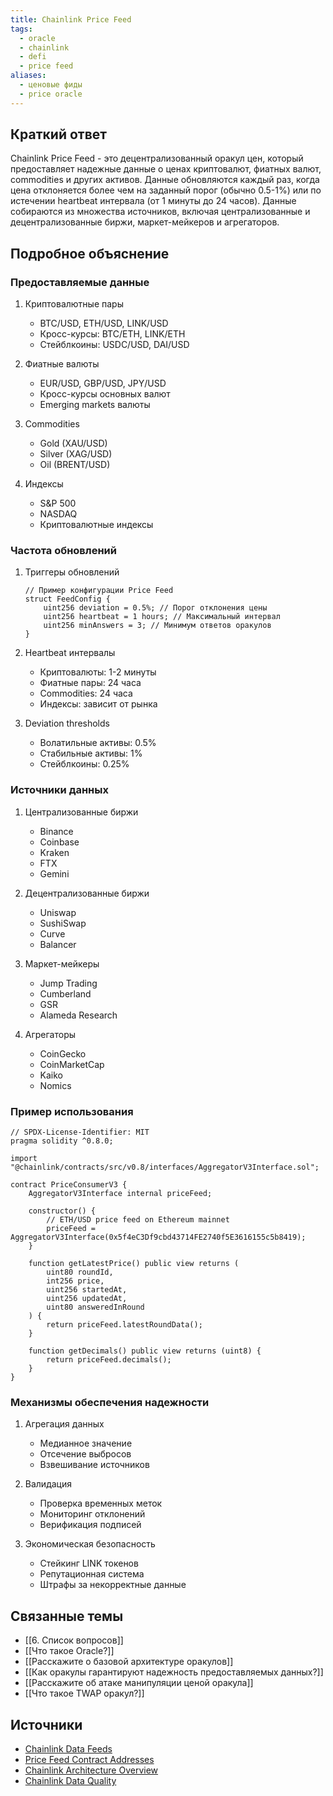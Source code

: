 ```yaml
---
title: Chainlink Price Feed
tags:
  - oracle
  - chainlink
  - defi
  - price feed
aliases:
  - ценовые фиды
  - price oracle
---
```


## Краткий ответ

Chainlink Price Feed - это децентрализованный оракул цен, который предоставляет надежные данные о ценах криптовалют, фиатных валют, commodities и других активов. Данные обновляются каждый раз, когда цена отклоняется более чем на заданный порог (обычно 0.5-1%) или по истечении heartbeat интервала (от 1 минуты до 24 часов). Данные собираются из множества источников, включая централизованные и децентрализованные биржи, маркет-мейкеров и агрегаторов.

## Подробное объяснение

### Предоставляемые данные

1. Криптовалютные пары
   - BTC/USD, ETH/USD, LINK/USD
   - Кросс-курсы: BTC/ETH, LINK/ETH
   - Стейблкоины: USDC/USD, DAI/USD

2. Фиатные валюты
   - EUR/USD, GBP/USD, JPY/USD
   - Кросс-курсы основных валют
   - Emerging markets валюты

3. Commodities
   - Gold (XAU/USD)
   - Silver (XAG/USD)
   - Oil (BRENT/USD)

4. Индексы
   - S&P 500
   - NASDAQ
   - Криптовалютные индексы

### Частота обновлений

1. Триггеры обновлений
   ```solidity
   // Пример конфигурации Price Feed
   struct FeedConfig {
       uint256 deviation = 0.5%; // Порог отклонения цены
       uint256 heartbeat = 1 hours; // Максимальный интервал
       uint256 minAnswers = 3; // Минимум ответов оракулов
   }
   ```

2. Heartbeat интервалы
   - Криптовалюты: 1-2 минуты
   - Фиатные пары: 24 часа
   - Commodities: 24 часа
   - Индексы: зависит от рынка

3. Deviation thresholds
   - Волатильные активы: 0.5%
   - Стабильные активы: 1%
   - Стейблкоины: 0.25%

### Источники данных

1. Централизованные биржи
   - Binance
   - Coinbase
   - Kraken
   - FTX
   - Gemini

2. Децентрализованные биржи
   - Uniswap
   - SushiSwap
   - Curve
   - Balancer

3. Маркет-мейкеры
   - Jump Trading
   - Cumberland
   - GSR
   - Alameda Research

4. Агрегаторы
   - CoinGecko
   - CoinMarketCap
   - Kaiko
   - Nomics

### Пример использования

```solidity
// SPDX-License-Identifier: MIT
pragma solidity ^0.8.0;

import "@chainlink/contracts/src/v0.8/interfaces/AggregatorV3Interface.sol";

contract PriceConsumerV3 {
    AggregatorV3Interface internal priceFeed;

    constructor() {
        // ETH/USD price feed on Ethereum mainnet
        priceFeed = AggregatorV3Interface(0x5f4eC3Df9cbd43714FE2740f5E3616155c5b8419);
    }

    function getLatestPrice() public view returns (
        uint80 roundId,
        int256 price,
        uint256 startedAt,
        uint256 updatedAt,
        uint80 answeredInRound
    ) {
        return priceFeed.latestRoundData();
    }

    function getDecimals() public view returns (uint8) {
        return priceFeed.decimals();
    }
}
```

### Механизмы обеспечения надежности

1. Агрегация данных
   - Медианное значение
   - Отсечение выбросов
   - Взвешивание источников

2. Валидация
   - Проверка временных меток
   - Мониторинг отклонений
   - Верификация подписей

3. Экономическая безопасность
   - Стейкинг LINK токенов
   - Репутационная система
   - Штрафы за некорректные данные

## Связанные темы

- [[6. Список вопросов]]
- [[Что такое Oracle?]]
- [[Расскажите о базовой архитектуре оракулов]]
- [[Как оракулы гарантируют надежность предоставляемых данных?]]
- [[Расскажите об атаке манипуляции ценой оракула]]
- [[Что такое TWAP оракул?]]

## Источники
- [Chainlink Data Feeds](https://docs.chain.link/data-feeds)
- [Price Feed Contract Addresses](https://docs.chain.link/data-feeds/price-feeds/addresses)
- [Chainlink Architecture Overview](https://docs.chain.link/architecture-overview/architecture-overview)
- [Chainlink Data Quality](https://chain.link/data-quality)
